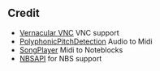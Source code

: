 ## Credit
- [Vernacular VNC](https://github.com/shinyhut/vernacular-vnc) VNC support
- [PolyphonicPitchDetection](https://github.com/tjrantal/PolyphonicPitchDetection) Audio to Midi
- [SongPlayer](https://github.com/hhhzzzsss/SongPlayer) Midi to Noteblocks
- [NBSAPI](https://github.com/leduyquang753/NBS-Player/tree/master/src/main/java/cf/leduyquang753/nbsapi) for NBS support
